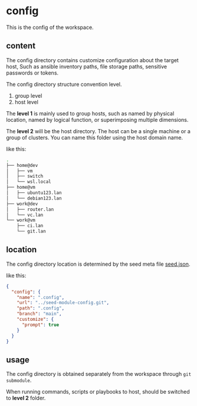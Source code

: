 
# config

This is the config of the workspace.


## content

The config directory contains customize configuration about the target host,
Such as ansible inventory paths, file storage paths, sensitive passwords or tokens.

The config directory structure convention level.

1. group level
2. host level

The __level 1__ is mainly used to group hosts,
such as named by physical location, named by logical function, or superimposing multiple dimensions.

The __level 2__ will be the host directory.
The host can be a single machine or a group of clusters.
You can name this folder using the host domain name.

like this:

```bash
.
├── home@dev
│   ├── vm
│   ├── switch
│   └── wsl.local
├── home@vm
│   ├── ubuntu123.lan
│   └── debian123.lan
├── work@dev
│   ├── router.lan
│   └── vc.lan
└── work@vm
    ├── ci.lan
    └── git.lan
```


## location

The config directory location is determined by the seed meta file [seed.json](./../seed.json).

like this:

```json
{
  "config": {
    "name": ".config",
    "url": "../seed-module-config.git",
    "path": ".config",
    "branch": "main",
    "customize": {
      "prompt": true
    }
  }
}
```

## usage

The config directory is obtained separately from the workspace through `git submodule`.

When running commands, scripts or playbooks to host, should be switched to __level 2__ folder.

